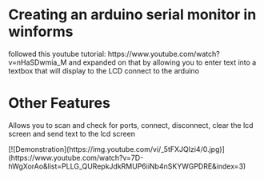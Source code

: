 <h1>Creating an arduino serial monitor in winforms</h1>
<p>followed this youtube tutorial: https://www.youtube.com/watch?v=nHaSDwmia_M and expanded on that by allowing you to enter text into a textbox that will display to the LCD connect to the arduino</p>

<h1>Other Features</h1>
<p>Allows you to scan and check for ports, connect, disconnect, clear the lcd screen and send text to the lcd screen</p>
[![Demonstration](https://img.youtube.com/vi/_5tFXJQIzi4/0.jpg)](https://www.youtube.com/watch?v=7D-hWgXorAo&list=PLLG_QURepkJdkRMUP6iiNb4nSKYWGPDRE&index=3)
